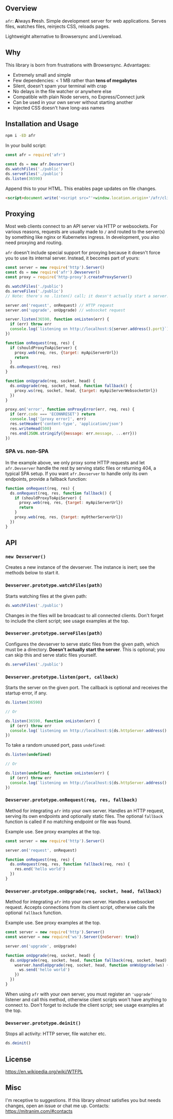 ## Overview

`afr`: **A**lways **Fr**esh. Simple development server for web applications. Serves files, watches files, reinjects CSS, reloads pages.

Lightweight alternative to Browsersync and Livereload.

## Why

This library is born from frustrations with Browsersync. Advantages:

* Extremely small and simple
* Few dependencies: < 1 MB rather than **tens of megabytes**
* Silent, doesn't spam your terminal with crap
* No delays in the file watcher or anywhere else
* Compatible with plain Node servers, no Express/Connect junk
* Can be used in your own server without starting another
* Injected CSS doesn't have long-ass names

## Installation and Usage

```sh
npm i -ED afr
```

In your build script:

```js
const afr = require('afr')

const ds = new afr.Devserver()
ds.watchFiles('./public')
ds.serveFiles('./public')
ds.listen(36590)
```

Append this to your HTML. This enables page updates on file changes.

```html
<script>document.write('<script src="'+window.location.origin+'/afr/client.js"><'+'/script>')</script>
```

## Proxying

Most web clients connect to an API server via HTTP or websockets. For various reasons, requests are usually made to `/` and routed to the server(s) by something like nginx or Kubernetes ingress. In development, you also need proxying and routing.

`afr` doesn't include special support for proxying because it doesn't force you to use its internal server. Instead, it becomes part of yours:

```js
const server = new require('http').Server()
const ds = new require('afr').Devserver()
const proxy = require('http-proxy').createProxyServer()

ds.watchFiles('./public')
ds.serveFiles('./public')
// Note: there's no .listen() call; it doesn't actually start a server.

server.on('request', onRequest) // HTTP request
server.on('upgrade', onUpgrade) // websocket request

server.listen(36590, function onListen(err) {
  if (err) throw err
  console.log(`listening on http://localhost:${server.address().port}`)
})

function onRequest(req, res) {
  if (shouldProxyToApiServer) {
    proxy.web(req, res, {target: myApiServerUrl})
    return
  }
  ds.onRequest(req, res)
}

function onUpgrade(req, socket, head) {
  ds.onUpgrade(req, socket, head, function fallback() {
    proxy.ws(req, socket, head, {target: myApiServerWebsocketUrl})
  })
}

proxy.on('error', function onProxyError(err, req, res) {
  if (err.code === 'ECONNRESET') return
  console.log('[proxy error]', err)
  res.setHeader('content-type', 'application/json')
  res.writeHead(500)
  res.end(JSON.stringify({message: err.message, ...err}))
})
```

### SPA vs. non-SPA

In the example above, we only proxy some HTTP requests and let `afr.Devserver` handle the rest by serving static files or returning 404, a typical SPA setup. If you want `afr.Devserver` to handle only its own endpoints, provide a fallback function:

```js
function onRequest(req, res) {
  ds.onRequest(req, res, function fallback() {
    if (shouldProxyToApiServer) {
      proxy.web(req, res, {target: myApiServerUrl})
      return
    }
    proxy.web(req, res, {target: myOtherServerUrl})
  })
}
```

## API

### `new Devserver()`

Creates a new instance of the devserver. The instance is inert; see the methods below to start it.

### `Devserver.prototype.watchFiles(path)`

Starts watching files at the given path:

```js
ds.watchFiles('./public')
```

Changes in the files will be broadcast to all connected clients. Don't forget to include the client script; see usage examples at the top.

### `Devserver.prototype.serveFiles(path)`

Configures the devserver to serve static files from the given path, which must be a directory. **Doesn't actually start the server**. This is optional; you can skip this and serve static files yourself.

```js
ds.serveFiles('./public')
```

### `Devserver.prototype.listen(port, callback)`

Starts the server on the given port. The callback is optional and receives the startup error, if any.

```js
ds.listen(36590)

// Or

ds.listen(36590, function onListen(err) {
  if (err) throw err
  console.log(`listening on http://localhost:${ds.httpServer.address().port}`)
})
```

To take a random unused port, pass `undefined`:

```js
ds.listen(undefined)

// Or

ds.listen(undefined, function onListen(err) {
  if (err) throw err
  console.log(`listening on http://localhost:${ds.httpServer.address().port}`)
})
```

### `Devserver.prototype.onRequest(req, res, fallback)`

Method for integrating `afr` into your own server. Handles an HTTP request, serving its own endpoints and optionally static files. The optional `fallback` function is called if no matching endpoint or file was found.

Example use. See proxy examples at the top.

```js
const server = new require('http').Server()

server.on('request', onRequest)

function onRequest(req, res) {
  ds.onRequest(req, res, function fallback(req, res) {
    res.end('hello world')
  })
}
```

### `Devserver.prototype.onUpgrade(req, socket, head, fallback)`

Method for integrating `afr` into your own server. Handles a websocket request. Accepts connections from its client script, otherwise calls the optional `fallback` function.

Example use. See proxy examples at the top.

```js
const server = new require('http').Server()
const wserver = new require('ws').Server({noServer: true})

server.on('upgrade', onUpgrade)

function onUpgrade(req, socket, head) {
  ds.onUpgrade(req, socket, head, function fallback(req, socket, head) {
    wserver.handleUpgrade(req, socket, head, function onWsUpgrade(ws) {
      ws.send('hello world')
    })
  })
}
```

When using `afr` with your own server, you must register an `'upgrade'` listener and call this method, otherwise client scripts won't have anything to connect to. Don't forget to include the client script; see usage examples at the top.

### `Devserver.prototype.deinit()`

Stops all activity: HTTP server, file watcher etc.

```js
ds.deinit()
```

## License

https://en.wikipedia.org/wiki/WTFPL

## Misc

I'm receptive to suggestions. If this library _almost_ satisfies you but needs changes, open an issue or chat me up. Contacts: https://mitranim.com/#contacts
